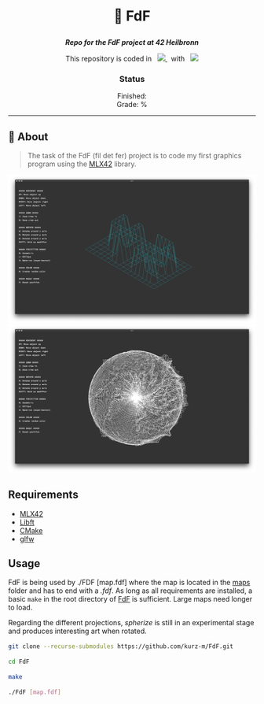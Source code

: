 <h1 align="center">
    <p>
        📓 FdF
    </p>
</h1>

<p align="center">
    <b><i>Repo for the FdF project at 42 Heilbronn</i></b>
</p>

<p align="center">
    This repository is coded in&nbsp&nbsp
    <a href="https://skillicons.dev">
        <img src="https://skillicons.dev/icons?i=c" />
    </a>
     &nbsp&nbspwith&nbsp&nbsp
    <a href="https://skillicons.dev">
        <img src="https://skillicons.dev/icons?i=neovim" />
    </a>
</p>

<h3 align="center">
    Status
</h3>

<p align="center">
    Finished: <br>
    Grade: %
</p>

---

## 💾 About
> The task of the FdF (fil det fer) project is to code my first graphics program using the [MLX42](https://github.com/codam-coding-college/MLX42) library.

![Basic example](./example_0.png)
![Sphere example](./example_1.png)

## Requirements
* [MLX42](https://github.com/codam-coding-college/MLX42)
* [Libft](https://github.com/kurz-m/Libft)
* [CMake](https://cmake.org/)
* [glfw](https://github.com/glfw/glfw)

## Usage
FdF is being used by ./FDF [map.fdf] where the map is located in the [maps](./maps/) folder and has to end with a _.fdf_.
As long as all requirements are installed, a basic `make` in the root directory of [FdF](./) is sufficient. Large maps need
longer to load.

Regarding the different projections, _spherize_ is still in an experimental stage and produces interesting art when rotated.

```bash
git clone --recurse-submodules https://github.com/kurz-m/FdF.git
```

```bash
cd FdF
```
```bash
make
```
```bash
./FdF [map.fdf]
```
